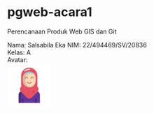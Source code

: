 # pgweb-acara1
Perencanaan Produk Web GIS dan Git

Nama: Salsabila Eka
NIM: 22/494469/SV/20836  
Kelas: A  
Avatar:  
<img src="image\woman.png" width="100">
